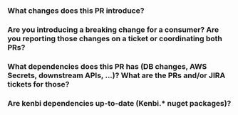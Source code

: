 ### What changes does this PR introduce?

### Are you introducing a breaking change for a consumer? Are you reporting those changes on a ticket or coordinating both PRs?

### What dependencies does this PR has (DB changes, AWS Secrets, downstream APIs, ...)? What are the PRs and/or JIRA tickets for those?

### Are kenbi dependencies up-to-date (Kenbi.* nuget packages)?
